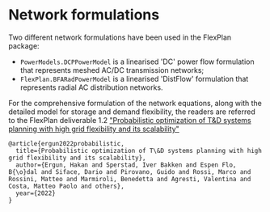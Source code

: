 # Network formulations

Two different network formulations have been used in the FlexPlan package:
- `PowerModels.DCPPowerModel` is a linearised 'DC' power flow formulation that represents meshed AC/DC transmission networks;
- `FlexPlan.BFARadPowerModel` is a linearised 'DistFlow' formulation that represents radial AC distribution networks.

For the comprehensive formulation of the network equations, along with the detailed model for storage and demand flexibility, the readers are referred to the FlexPlan deliverable 1.2 ["Probabilistic optimization of T&D systems planning with high grid flexibility and its scalability"](https://flexplan-project.eu/wp-content/uploads/2022/08/D1.2_20220801_V2.0.pdf)
```
@article{ergun2022probabilistic,
  title={Probabilistic optimization of T\&D systems planning with high grid flexibility and its scalability},
  author={Ergun, Hakan and Sperstad, Iver Bakken and Espen Flo, B{\o}dal and Siface, Dario and Pirovano, Guido and Rossi, Marco and Rossini, Matteo and Marmiroli, Benedetta and Agresti, Valentina and Costa, Matteo Paolo and others},
  year={2022}
}
```
